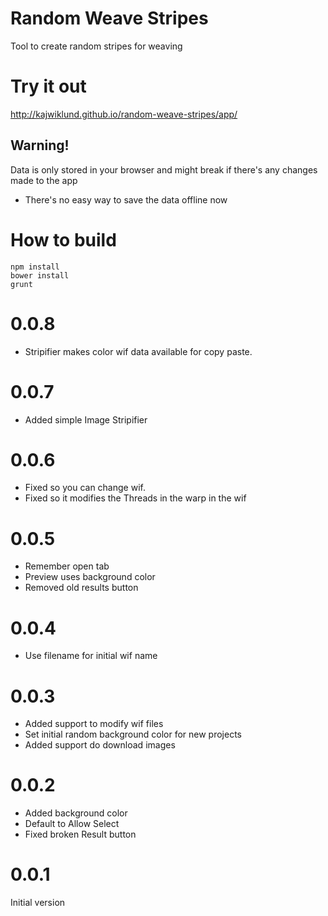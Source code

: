 Random Weave Stripes
====================

Tool to create random stripes for weaving

# Try it out
http://kajwiklund.github.io/random-weave-stripes/app/

## Warning!
Data is only stored in your browser and might break if there's any changes made to the app
* There's no easy way to save the data offline now
 

# How to build

```shell
npm install
bower install
grunt
```

# 0.0.8
* Stripifier makes color wif data available for copy paste.

# 0.0.7
* Added simple Image Stripifier

# 0.0.6
* Fixed so you can change wif.
* Fixed so it modifies the Threads in the warp in the wif

# 0.0.5
* Remember open tab
* Preview uses background color
* Removed old results button

# 0.0.4
* Use filename for initial wif name

# 0.0.3
* Added support to modify wif files
* Set initial random background color for new projects
* Added support do download images

# 0.0.2
* Added background color
* Default to Allow Select
* Fixed broken Result button

# 0.0.1
Initial version

